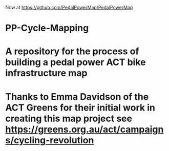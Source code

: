 Now at https://github.com/PedalPowerMap/PedalPowerMap
# PP-Cycle-Mapping
# A repository for the process of building a pedal power ACT bike infrastructure map
# Thanks to Emma Davidson of the ACT Greens for their initial work in creating this map project see https://greens.org.au/act/campaigns/cycling-revolution

